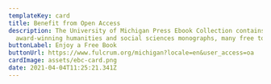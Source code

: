 ```yaml
---
templateKey: card
title: Benefit from Open Access
description: The University of Michigan Press Ebook Collection contains
  award-winning humanities and social sciences monographs, many free to read..
buttonLabel: Enjoy a Free Book
buttonUrl: https://www.fulcrum.org/michigan?locale=en&user_access=oa
cardImage: assets/ebc-card.png
date: 2021-04-04T11:25:21.341Z
---
```

